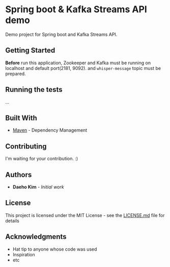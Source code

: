 # Spring boot & Kafka Streams API demo

Demo project for Spring boot and Kafka Streams API.

## Getting Started

**Before** run this application, Zookeeper and Kafka must be running on localhost and default port(2181, 9092).
and `whisper-message` topic must be prepared.   

## Running the tests

... 

## Built With

* [Maven](https://maven.apache.org/) - Dependency Management

## Contributing

I'm waiting for your contribution. :)

## Authors

* **Daeho Kim** - *Initial work*

## License

This project is licensed under the MIT License - see the [LICENSE.md](LICENSE.md) file for details

## Acknowledgments

* Hat tip to anyone whose code was used
* Inspiration
* etc
